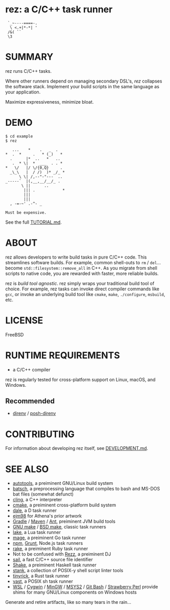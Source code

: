 # rez: a C/C++ task runner

```text
 `_~----====-.
  \ <.+|*-*| '
 /&( ``
 \3
```

# SUMMARY

rez runs C/C++ tasks.

Where other runners depend on managing secondary DSL's, *rez* collapses the software stack. Implement your build scripts in the same language as your application.

Maximize expressiveness, minimize bloat.

# DEMO

```console
$ cd example
$ rez

   ...    *    .   _  .
*  .  *     .   * (_)   *
  .      |*  ..   *   ..
   .  * \|  *  ___  . . *
*   \/   |/ \/{0,Q}     .
  _\_\   |  / /)  )* _/_ *
      \ \| /,--"-"---  ..
_-----`  |(,__,__/__/_ .
       \ ||      ..
        ||| .            *
        |||
        |||
  , -=-~' .-^- _

Must be expensive.

```

See the full [TUTORIAL.md](TUTORIAL.md).

# ABOUT

rez allows developers to write build tasks in pure C/C++ code. This streamlines software builds. For example, common shell-outs to `rm` / `del`... become `std::filesystem::remove_all` in C++. As you migrate from shell scripts to native code, you are rewarded with faster, more reliable builds.

rez is *build tool agnostic*. rez simply wraps your traditional build tool of choice. For example, rez tasks can invoke direct compiler commands like `gcc`, or invoke an underlying build tool like `cmake`, `make`, `./configure`, `msbuild`, etc.

# LICENSE

FreeBSD

# RUNTIME REQUIREMENTS

* a C/C++ compiler

rez is regularly tested for cross-platform support on Linux, macOS, and Windows.

## Recommended

* [direnv](https://direnv.net/) / [posh-direnv](https://github.com/takekazuomi/posh-direnv)

# CONTRIBUTING

For information about developing rez itself, see [DEVELOPMENT.md](DEVELOPMENT.md).

# SEE ALSO

* [autotools](https://www.gnu.org/software/automake/manual/html_node/Autotools-Introduction.html), a preiminent GNU/Linux build system
* [batsch](https://batsh.org/), a preprocessing language that compiles to bash and MS-DOS bat files (somewhat defunct)
* [cling](https://root.cern/cling/), a C++ interpreter
* [cmake](https://cmake.org/), a preiminent cross-platform build system
* [dale](https://github.com/mcandre/dale), a D task runner
* [ejm98](http://www.ascii-art.de/ascii/mno/owl.txt) for Athena's prior artwork
* [Gradle](https://gradle.org/) / [Maven](https://maven.apache.org/) / [Ant](https://ant.apache.org/), preiminent JVM build tools
* [GNU make](https://www.gnu.org/software/make/) / [BSD make](https://www.freebsd.org/cgi/man.cgi?make(1)), classic task runners
* [lake](https://luarocks.org/modules/steved/lake), a Lua task runner
* [mage](https://magefile.org/), a preiminent Go task runner
* [npm](https://www.npmjs.com/), [Grunt](https://gruntjs.com/), Node.js task runners
* [rake](https://ruby.github.io/rake/), a preiminent Ruby task runner
* Not to be confused with [Rezz](http://officialrezz.com/), a preiminent DJ
* [sail](https://github.com/mcandre/sail), a fast C/C++ source file identifier
* [Shake](https://shakebuild.com/), a preiminent Haskell task runner
* [stank](https://github.com/mcandre/stank), a collection of POSIX-y shell script linter tools
* [tinyrick](https://github.com/mcandre/tinyrick), a Rust task runner
* [vast](https://github.com/mcandre/vast), a POSIX sh task runner
* [WSL](https://docs.microsoft.com/en-us/windows/wsl/install-win10) / [Cygwin](https://www.cygwin.com/) / [MinGW](https://www.mingw-w64.org/) / [MSYS2](https://www.msys2.org/) / [Git Bash](https://git-scm.com/downloads) / [Strawberry Perl](https://strawberryperl.com/) provide shims for many GNU/Linux components on Windows hosts

Generate and retire artifacts, like so many tears in the rain...

